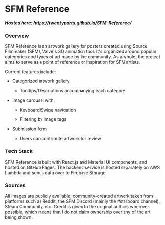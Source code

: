 # SFM Reference

***Hosted here: https://twentyports.github.io/SFM-Reference/***

### Overview

SFM Reference is an artwork gallery for posters created using Source Filmmaker (SFM), Valve's 3D animation tool. It's organized around popular categories and types of art made by the community. As a whole, the project aims to serve as a point of reference or inspiration for SFM artists.

Current features include:

* Categorized artwork gallery

  * Tooltips/Descriptions accompanying each category

* Image carousel with:

  * Keyboard/Swipe navigation

  * Filtering by image tags
 
* Submission form

  * Users can contribute artwork for review

### Tech Stack

SFM Reference is built with React.js and Material UI components, and hosted on GitHub Pages. The backend service is hosted separately on AWS Lambda and sends data over to Firebase Storage.

### Sources

All images are publicly available, community-created artwork taken from platforms such as Reddit, the SFM Discord (mainly the
#starboard channel), Steam Community, etc. Credit is given to the original authors wherever possible, which means that I do not claim ownership over any of the art being shown.